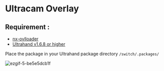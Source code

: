 # Ultracam Overlay

## Requirement : 
- [nx-ovlloader](https://github.com/WerWolv/nx-ovlloader)
- [Ultrahand v1.6.8 or higher](https://github.com/ppkantorski/Ultrahand-Overlay/releases/latest/download/ovlmenu.ovl)

Place the package in your Ultrahand package directory
`/switch/.packages/`

![ezgif-5-be5e5dcb1f](https://github.com/user-attachments/assets/f21cfa18-f754-443c-83d1-2080a577fd6d)
